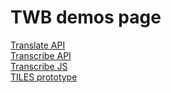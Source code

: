 <div id="top">
<h1>TWB demos page</h1>

<p>
<a href="/translate">Translate API</a>
<br>
<a href="/transcribe">Transcribe API</a>
<br>
<a href="/transcribe">Transcribe JS</a>
<br>
<a href="/tiles">TILES prototype</a>
</p>
</div>

